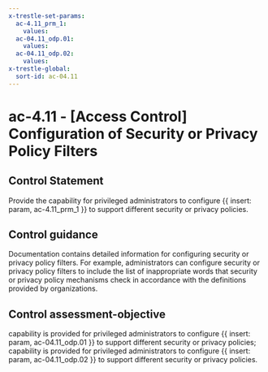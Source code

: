 ```yaml
---
x-trestle-set-params:
  ac-4.11_prm_1:
    values:
  ac-04.11_odp.01:
    values:
  ac-04.11_odp.02:
    values:
x-trestle-global:
  sort-id: ac-04.11
---
```


# ac-4.11 - \[Access Control\] Configuration of Security or Privacy Policy Filters

## Control Statement

Provide the capability for privileged administrators to configure {{ insert: param, ac-4.11_prm_1 }} to support different security or privacy policies.

## Control guidance

Documentation contains detailed information for configuring security or privacy policy filters. For example, administrators can configure security or privacy policy filters to include the list of inappropriate words that security or privacy policy mechanisms check in accordance with the definitions provided by organizations.

## Control assessment-objective

capability is provided for privileged administrators to configure {{ insert: param, ac-04.11_odp.01 }} to support different security or privacy policies;
capability is provided for privileged administrators to configure {{ insert: param, ac-04.11_odp.02 }} to support different security or privacy policies.
